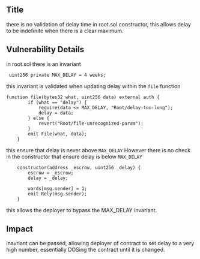 ## Title

there is no validation of delay time in root.sol constructor, this allows delay to be indefinite when there is a clear maximum.

## Vulnerability Details

in root.sol there is an invariant
```solidity
 uint256 private MAX_DELAY = 4 weeks;
```
this invariant is validated when updating delay within the `file` function
```solidity
function file(bytes32 what, uint256 data) external auth {
        if (what == "delay") {
            require(data <= MAX_DELAY, "Root/delay-too-long");
            delay = data;
        } else {
            revert("Root/file-unrecognized-param");
        }
        emit File(what, data);
    }
```
this ensure that delay is never above `MAX_DELAY`
However there is no check in the constructor that ensure delay is below `MAX_DELAY`
```solidity
    constructor(address _escrow, uint256 _delay) {
        escrow = _escrow;
        delay = _delay;

        wards[msg.sender] = 1;
        emit Rely(msg.sender);
    }
```
this allows the deployer to bypass the MAX_DELAY invariant.

## Impact
inavriant can be passed, allowing deployer of contract to set delay to a very high number, essentially DOSing the contract until it is changed. 
